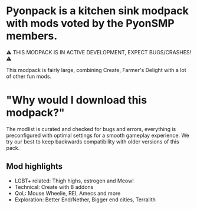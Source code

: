 # Pyonpack is a kitchen sink modpack with mods voted by the PyonSMP members.

⚠️ THIS MODPACK IS IN ACTIVE DEVELOPMENT, EXPECT BUGS/CRASHES! ⚠️

This modpack is fairly large, combining Create, Farmer's Delight with a lot of other fun mods.

# "Why would I download this modpack?"
The modlist is curated and checked for bugs and errors, everything is preconfigured with optimal settings for a smooth gameplay experience. We try our best to keep backwards compatibility with older versions of this pack.

## Mod highlights
- LGBT+ related: Thigh highs, estrogen and Meow!
- Technical: Create with 8 addons
- QoL: Mouse Wheelie, REI, Amecs and more
- Exploration: Better End/Nether, Bigger end cities, Terralith